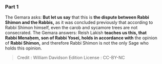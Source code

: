 
### Part 1
The Gemara asks: <b>But let us say</b> that this is <b>the dispute between Rabbi Shimon and the Rabbis,</b> as it was concluded previously that according to Rabbi Shimon himself, even the carob and sycamore trees are not consecrated. The Gemara answers: Reish Lakish <b>teaches us this, that Rabbi Menaḥem, son of Rabbi Yosei, holds in accordance with</b> the opinion of <b>Rabbi Shimon,</b> and therefore Rabbi Shimon is not the only Sage who holds this opinion.

>Credit : William Davidson Edition
>License : CC-BY-NC